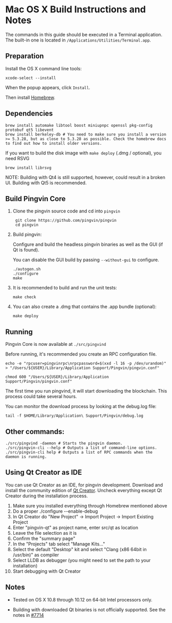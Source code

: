 Mac OS X Build Instructions and Notes
====================================
The commands in this guide should be executed in a Terminal application.
The built-in one is located in `/Applications/Utilities/Terminal.app`.

Preparation
-----------
Install the OS X command line tools:

`xcode-select --install`

When the popup appears, click `Install`.

Then install [Homebrew](https://brew.sh).

Dependencies
----------------------

    brew install automake libtool boost miniupnpc openssl pkg-config protobuf qt5 libevent
    brew install berkeley-db # You need to make sure you install a version >= 5.3.28, but as close to 5.3.28 as possible. Check the homebrew docs to find out how to install older versions.

If you want to build the disk image with `make deploy` (.dmg / optional), you need RSVG

    brew install librsvg

NOTE: Building with Qt4 is still supported, however, could result in a broken UI. Building with Qt5 is recommended.

Build Pingvin Core
------------------------

1. Clone the pingvin source code and cd into `pingvin`

        git clone https://github.com/pingvin/pingvin
        cd pingvin

2.  Build pingvin:

    Configure and build the headless pingvin binaries as well as the GUI (if Qt is found).

    You can disable the GUI build by passing `--without-gui` to configure.

        ./autogen.sh
        ./configure
        make

3.  It is recommended to build and run the unit tests:

        make check

4.  You can also create a .dmg that contains the .app bundle (optional):

        make deploy

Running
-------

Pingvin Core is now available at `./src/pingvind`

Before running, it's recommended you create an RPC configuration file.

    echo -e "rpcuser=pingvinrpc\nrpcpassword=$(xxd -l 16 -p /dev/urandom)" > "/Users/${USER}/Library/Application Support/Pingvin/pingvin.conf"

    chmod 600 "/Users/${USER}/Library/Application Support/Pingvin/pingvin.conf"

The first time you run pingvind, it will start downloading the blockchain. This process could take several hours.

You can monitor the download process by looking at the debug.log file:

    tail -f $HOME/Library/Application\ Support/Pingvin/debug.log

Other commands:
-------

    ./src/pingvind -daemon # Starts the pingvin daemon.
    ./src/pingvin-cli --help # Outputs a list of command-line options.
    ./src/pingvin-cli help # Outputs a list of RPC commands when the daemon is running.

Using Qt Creator as IDE
------------------------
You can use Qt Creator as an IDE, for pingvin development.
Download and install the community edition of [Qt Creator](https://www.qt.io/download/).
Uncheck everything except Qt Creator during the installation process.

1. Make sure you installed everything through Homebrew mentioned above
2. Do a proper ./configure --enable-debug
3. In Qt Creator do "New Project" -> Import Project -> Import Existing Project
4. Enter "pingvin-qt" as project name, enter src/qt as location
5. Leave the file selection as it is
6. Confirm the "summary page"
7. In the "Projects" tab select "Manage Kits..."
8. Select the default "Desktop" kit and select "Clang (x86 64bit in /usr/bin)" as compiler
9. Select LLDB as debugger (you might need to set the path to your installation)
10. Start debugging with Qt Creator

Notes
-----

* Tested on OS X 10.8 through 10.12 on 64-bit Intel processors only.

* Building with downloaded Qt binaries is not officially supported. See the notes in [#7714](https://github.com/pingvin/pingvin/issues/7714)

